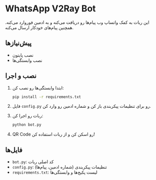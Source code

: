 # WhatsApp V2Ray Bot

این ربات به کمک واتساپ وب پیام‌ها رو دریافت می‌کنه و به ادمین فوروارد می‌کنه. همچنین پیام‌های خودکار ارسال می‌کنه.

## پیش‌نیازها

- نصب پایتون
- نصب وابستگی‌ها

## نصب و اجرا

1. ابتدا وابستگی‌ها رو نصب کن:
    ```bash
    pip install -r requirements.txt
    ```

2. فایل `config.py` رو برای تنظیمات پیکربندی باز کن و شماره ادمین رو وارد کن.

3. ربات رو اجرا کن:
    ```bash
    python bot.py
    ```

4. QR Code رو اسکن کن و از ربات استفاده کن!

## فایل‌ها

- `bot.py`: کد اصلی ربات
- `config.py`: تنظیمات پیکربندی (شماره ادمین، پیام‌ها)
- `requirements.txt`: لیست پکیج‌ها و وابستگی‌ها
